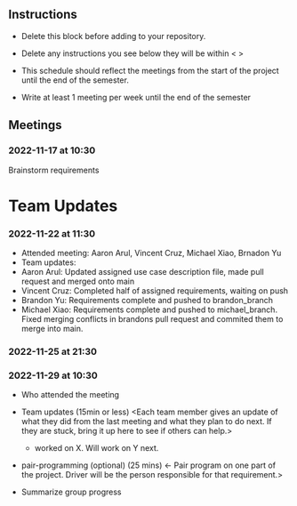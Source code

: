 ## Instructions

- Delete this block before adding to your repository. 

- Delete any instructions you see below they will be within < >
  
- This schedule should reflect the meetings from the start of the project until the end of the semester.

- Write at least 1 meeting per week until the end of the semester

  
## Meetings


### 2022-11-17 at 10:30
Brainstorm requirements

Team Updates
=======
### 2022-11-22 at 11:30
- Attended meeting: Aaron Arul, Vincent Cruz, Michael Xiao, Brnadon Yu
- Team updates: 
- Aaron Arul: Updated assigned use case description file, made pull request and merged onto main
- Vincent Cruz: Completed half of assigned requirements, waiting on push
- Brandon Yu: Requirements complete and pushed to brandon_branch
- Michael Xiao: Requirements complete and pushed to michael_branch. Fixed merging conflicts in brandons pull request and commited them to merge into main. 


### 2022-11-25 at 21:30


### 2022-11-29 at 10:30
- Who attended the meeting
- Team updates (15min or less)
  <Each team member gives an update of what they did from the last meeting and what they plan to do next. If they are stuck, bring it up here to see if others can help.>
  - <name> worked on X. Will work on Y next. 

- pair-programming (optional) (25 mins)
  <- Pair program on one part of the project. Driver will be the person responsible for that requirement.>

- Summarize group progress
